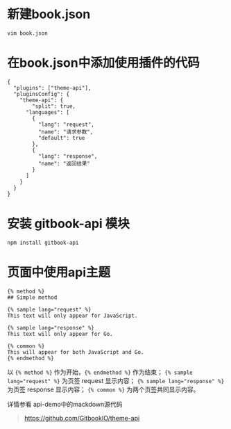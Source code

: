 # 新建book.json

```
vim book.json
```
# 在book.json中添加使用插件的代码
```
{
  "plugins": ["theme-api"],
  "pluginsConfig": {
    "theme-api": {
        "split": true,
      "languages": [
        {
          "lang": "request",
          "name": "请求参数",
          "default": true
        },
        {
          "lang": "response",
          "name": "返回结果"
        }
      ]
    }
  }
}
```
# 安装 gitbook-api 模块
` npm install gitbook-api ` 
# 页面中使用api主题
```
{% method %}
## Simple method

{% sample lang="request" %}
This text will only appear for JavaScript.

{% sample lang="response" %}
This text will only appear for Go.

{% common %}
This will appear for both JavaScript and Go.
{% endmethod %}
```

以 ` {% method %} ` 作为开始，` {% endmethod %} ` 作为结束；
 ` {% sample lang="request" %} ` 为页签 request 显示内容；
 ` {% sample lang="response" %} ` 为页签 response 显示内容；
 ` {% common %} ` 为两个页签共同显示内容。

详情参看 api-demo中的mackdown源代码
> https://github.com/GitbookIO/theme-api
